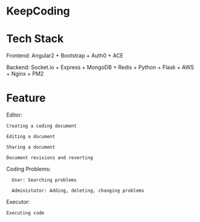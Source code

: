 # KeepCoding

# Tech Stack

Frontend: Angular2 + Bootstrap + Auth0 + ACE

Backend: Socket.io + Express + MongoDB + Redis + Python + Flask + AWS + Nginx + PM2






# Feature

Editor: 
    
    Creating a coding document
	
	Editing a document
	  
	Sharing a document
    
    Document revisions and reverting
    
Coding Problems: 
	  
	  User: Searching problems
	  
	  Administator: Adding, deleting, changing problems
    
Executor:
  
  	Executing code


